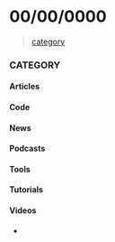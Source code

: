 # 00/00/0000

> [category](#category)

### CATEGORY

#### Articles
#### Code
#### News
#### Podcasts
#### Tools
#### Tutorials
#### Videos

- []()